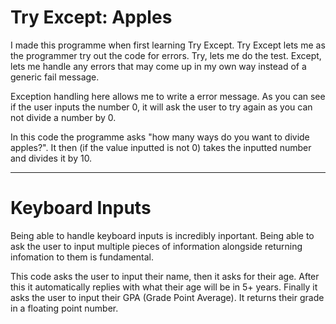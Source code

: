 # Try Except: Apples

I made this programme when first learning Try Except. Try Except lets me as the programmer try out the code for errors. Try, lets me do the test. Except, lets me handle any errors that may come up in my own way instead of a generic fail message.

Exception handling here allows me to write a error message. As you can see if the user inputs the number 0, it will ask the user to try again as you can not divide a number by 0.

In this code the programme asks "how many ways do you want to divide apples?". It then (if the value inputted is not 0) takes the inputted number and divides it by 10.

***
# Keyboard Inputs

Being able to handle keyboard inputs is incredibly inportant. Being able to ask the user to input multiple pieces of information alongside returning infomation to them is fundamental.

This code asks the user to input their name, then it asks for their age. After this it automatically replies with what their age will be in 5+ years. Finally it asks the user to input their GPA (Grade Point Average). It returns their grade in a floating point number.
